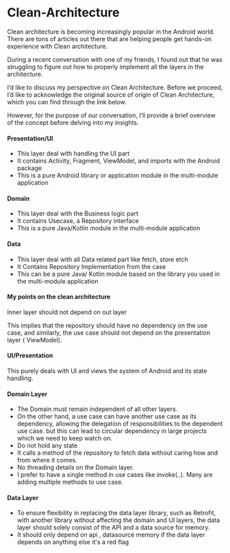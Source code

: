 # Clean-Architecture

Clean architecture is becoming increasingly popular in the Android world. There are tons of articles out there that are helping people get hands-on experience with Clean architecture.

During a recent conversation with one of my friends, I found out that he was struggling to figure out how to properly implement all the layers in the architecture.

I’d like to discuss my perspective on Clean Architecture. Before we proceed, I’d like to acknowledge the original source of origin of Clean Architecture, which you can find through the link below.

However, for the purpose of our conversation, I’ll provide a brief overview of the concept before delving into my insights.

#### Presentation/UI

- This layer deal with handling the UI part
- It contains Activity, Fragment, ViewModel, and imports with the Android package
- This is a pure Android library or application module in the multi-module application

#### Domain

- This layer deal with the Business logic part
- It contains Usecase, a Repository interface
- This is a pure Java/Kotlin module in the multi-module application

#### Data

- This layer deal with all Data related part like fetch, store etch
- It Contains Repository Implementation from the case
- This can be a pure Java/ Kotlin module based on the library you used in the multi-module application

#### My points on the clean architecture 

Inner layer should not depend on out layer

This implies that the repository should have no dependency on the use case, and similarly, the use case should not depend on the presentation layer ( ViewModel).

#### UI/Presentation

This purely deals with UI and views the system of Android and its state handling.

#### Domain Layer

- The Domain must remain independent of all other layers.
- On the other hand, a use case can have another use case as its dependency, allowing the delegation of responsibilities to the dependent use case. but this can lead to circular dependency in large projects which we need to keep watch on.
- Do not hold any state
- It calls a method of the repository to fetch data without caring how and from where it comes.
- No threading details on the Domain layer.
- I prefer to have a single method in use cases like invoke(..). Many are adding multiple methods to use case.



#### Data Layer

- To ensure flexibility in replacing the data layer library, such as Retrofit, with another library without affecting the domain and UI layers, the data layer should solely consist of the API and a data source for memory.
- It should only depend on api , datasource memory if the data layer depends on anything else it's a red flag

